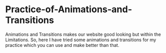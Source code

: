 # Practice-of-Animations-and-Transitions
Animations and Transitions makes our website good looking but within the Limitations. So, here I have tried some animations and transitions for my practice which you can use and make better than that.
